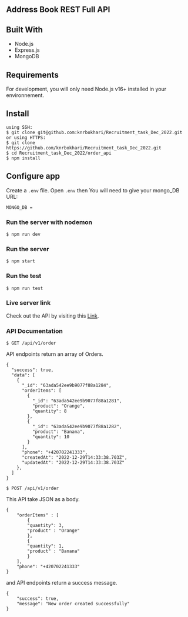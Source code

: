 ## Address Book REST Full API

## Built With
* Node.js
* Express.js
* MongoDB


## Requirements

For development, you will only need Node.js v16+ installed in your environnement.


## Install 
    using SSH:
    $ git clone git@github.com:knrbokhari/Recruitment_task_Dec_2022.git
    or using HTTPS:
    $ git clone https://github.com/knrbokhari/Recruitment_task_Dec_2022.git
    $ cd Recruitment_task_Dec_2022/order_api
    $ npm install


## Configure app
Create a `.env` file. Open `.env` then You will need to give your mongo_DB URL:

```
MONGO_DB = 
```
### Run the server with nodemon
    $ npm run dev
### Run the server 
    $ npm start
### Run the test 
    $ npm run test

<!-- ### API Documentation
Check out the API documentation by visiting this [Link](https://documenter.getpostman.com/view/21641752/2s8YzS1j4s). -->

### Live server link
Check out the API by visiting this [Link](https://order-api-rxy0.onrender.com/).

### API Documentation

    $ GET /api/v1/order

API endpoints return an array of Orders.
```
{
  "success": true,
  "data": [
    {
      "_id": "63ada542ee9b9077f88a1284",
      "orderItems": [
        {
          "_id": "63ada542ee9b9077f88a1281",
          "product": "Orange",
          "quantity": 8
        },
        {
          "_id": "63ada542ee9b9077f88a1282",
          "product": "Banana",
          "quantity": 10
        }
      ],
      "phone": "+420702241333",
      "createdAt": "2022-12-29T14:33:38.703Z",
      "updatedAt": "2022-12-29T14:33:38.703Z"
    },
  ]
}
```
    $ POST /api/v1/order

This API take JSON as a body.
```
{
    "orderItems" : [
        {
        "quantity": 3,
        "product" : "Orange"
        },
        {
        "quantity": 1,
        "product" : "Banana"
        }
    ],
    "phone": "+420702241333"
}
```
and API endpoints return a success message.
```
{
    "success": true,
    "message": "New order created successfully"
}
```